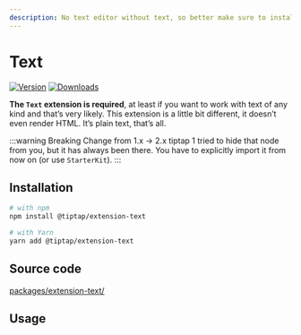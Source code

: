 ```yaml
---
description: No text editor without text, so better make sure to install that one.
---
```


# Text
[![Version](https://img.shields.io/npm/v/@tiptap/extension-text.svg?label=version)](https://www.npmjs.com/package/@tiptap/extension-text)
[![Downloads](https://img.shields.io/npm/dm/@tiptap/extension-text.svg)](https://npmcharts.com/compare/@tiptap/extension-text?minimal=true)

**The `Text` extension is required**, at least if you want to work with text of any kind and that’s very likely. This extension is a little bit different, it doesn’t even render HTML. It’s plain text, that’s all.

:::warning Breaking Change from 1.x → 2.x
tiptap 1 tried to hide that node from you, but it has always been there. You have to explicitly import it from now on (or use `StarterKit`).
:::

## Installation
```bash
# with npm
npm install @tiptap/extension-text

# with Yarn
yarn add @tiptap/extension-text
```

## Source code
[packages/extension-text/](https://github.com/ueberdosis/tiptap/blob/main/packages/extension-text/)

## Usage
<tiptap-demo name="Nodes/Text"></tiptap-demo>
